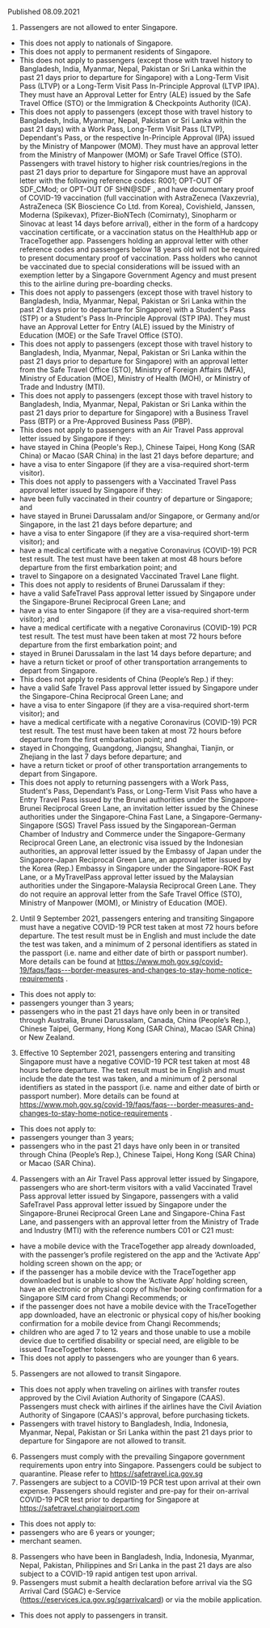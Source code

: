 Published 08.09.2021
1. Passengers are not allowed to enter Singapore.
- This does not apply to nationals of Singapore.
- This does not apply to permanent residents of Singapore.
- This does not apply to passengers (except those with travel history to Bangladesh, India, Myanmar, Nepal, Pakistan or Sri Lanka within the past 21 days prior to departure for Singapore) with a Long-Term Visit Pass (LTVP) or a Long-Term Visit Pass In-Principle Approval (LTVP IPA). They must have an Approval Letter for Entry (ALE) issued by the Safe Travel Office (STO) or the Immigration & Checkpoints Authority (ICA).
- This does not apply to passengers (except those with travel history to Bangladesh, India, Myanmar, Nepal, Pakistan or Sri Lanka within the past 21 days) with a Work Pass, Long-Term Visit Pass (LTVP), Dependant's Pass, or the respective In-Principle Approval (IPA) issued by the Ministry of Manpower (MOM). They must have an approval letter from the Ministry of Manpower (MOM) or Safe Travel Office (STO). Passengers with travel history to higher risk countries/regions in the past 21 days prior to departure for Singapore must have an approval letter with the following reference codes: R001; OPT-OUT OF SDF_CMod; or OPT-OUT OF SHN@SDF , and have documentary proof of COVID-19 vaccination (full vaccination with AstraZeneca (Vaxzevria), AstraZeneca (SK Bioscience Co Ltd. from Korea), Covishield, Janssen, Moderna (Spikevax), Pfizer-BioNTech (Comirnaty), Sinopharm or Sinovac at least 14 days before arrival), either in the form of a hardcopy vaccination certificate, or a vaccination status on the HealthHub app or TraceTogether app. Passengers holding an approval letter with other reference codes and passengers below 18 years old will not be required to present documentary proof of vaccination. Pass holders who cannot be vaccinated due to special considerations will be issued with an exemption letter by a Singapore Government Agency and must present this to the airline during pre-boarding checks.
- This does not apply to passengers (except those with travel history to Bangladesh, India, Myanmar, Nepal, Pakistan or Sri Lanka within the past 21 days prior to departure for Singapore) with a Student's Pass (STP) or a Student's Pass In-Principle Approval (STP IPA). They must have an Approval Letter for Entry (ALE) issued by the Ministry of Education (MOE) or the Safe Travel Office (STO).
- This does not apply to passengers (except those with travel history to Bangladesh, India, Myanmar, Nepal, Pakistan or Sri Lanka within the past 21 days prior to departure for Singapore) with an approval letter from the Safe Travel Office (STO), Ministry of Foreign Affairs (MFA), Ministry of Education (MOE), Ministry of Health (MOH), or Ministry of Trade and Industry (MTI).
- This does not apply to passengers (except those with travel history to Bangladesh, India, Myanmar, Nepal, Pakistan or Sri Lanka within the past 21 days prior to departure for Singapore) with a Business Travel Pass (BTP) or a Pre-Approved Business Pass (PBP).
- This does not apply to passengers with an Air Travel Pass approval letter issued by Singapore if they:
- have stayed in China (People's Rep.), Chinese Taipei, Hong Kong (SAR China) or Macao (SAR China) in the last 21 days before departure; and
- have a visa to enter Singapore (if they are a visa-required short-term visitor).
- This does not apply to passengers with a Vaccinated Travel Pass approval letter issued by Singapore if they:
- have been fully vaccinated in their country of departure or Singapore; and
- have stayed in Brunei Darussalam and/or Singapore, or Germany and/or Singapore, in the last 21 days before departure; and
- have a visa to enter Singapore (if they are a visa-required short-term visitor); and
- have a medical certificate with a negative Coronavirus (COVID-19) PCR test result. The test must have been taken at most 48 hours before departure from the first embarkation point; and
- travel to Singapore on a designated Vaccinated Travel Lane flight.
- This does not apply to residents of Brunei Darussalam if they:
- have a valid SafeTravel Pass approval letter issued by Singapore under the Singapore-Brunei Reciprocal Green Lane; and
- have a visa to enter Singapore (if they are a visa-required short-term visitor); and
- have a medical certificate with a negative Coronavirus (COVID-19) PCR test result. The test must have been taken at most 72 hours before departure from the first embarkation point; and
- stayed in Brunei Darussalam in the last 14 days before departure; and
- have a return ticket or proof of other transportation arrangements to depart from Singapore.
- This does not apply to residents of China (People’s Rep.) if they:
- have a valid Safe Travel Pass approval letter issued by Singapore under the Singapore-China Reciprocal Green Lane; and
- have a visa to enter Singapore (if they are a visa-required short-term visitor); and
- have a medical certificate with a negative Coronavirus (COVID-19) PCR test result. The test must have been taken at most 72 hours before departure from the first embarkation point; and
- stayed in Chongqing, Guangdong, Jiangsu, Shanghai, Tianjin, or Zhejiang in the last 7 days before departure; and
- have a return ticket or proof of other transportation arrangements to depart from Singapore.
- This does not apply to returning passengers with a Work Pass, Student's Pass, Dependant’s Pass, or Long-Term Visit Pass who have a Entry Travel Pass issued by the Brunei authorities under the Singapore-Brunei Reciprocal Green Lane, an invitation letter issued by the Chinese authorities under the Singapore-China Fast Lane, a Singapore-Germany-Singapore (SGS) Travel Pass issued by the Singaporean-German Chamber of Industry and Commerce under the Singapore-Germany Reciprocal Green Lane, an electronic visa issued by the Indonesian authorities, an approval letter issued by the Embassy of Japan under the Singapore-Japan Reciprocal Green Lane, an approval letter issued by the Korea (Rep.) Embassy in Singapore under the Singapore-ROK Fast Lane, or a MyTravelPass approval letter issued by the Malaysian authorities under the Singapore-Malaysia Reciprocal Green Lane. They do not require an approval letter from the Safe Travel Office (STO), Ministry of Manpower (MOM), or Ministry of Education (MOE).
2. Until 9 September 2021, passengers entering and transiting Singapore must have a negative COVID-19 PCR test taken at most 72 hours before departure. The test result must be in English and must include the date the test was taken, and a minimum of 2 personal identifiers as stated in the passport (i.e. name and either date of birth or passport number). More details can be found at <a href="https://www.moh.gov.sg/covid-19/faqs/faqs---border-measures-and-changes-to-stay-home-notice-requirements">https://www.moh.gov.sg/covid-19/faqs/faqs---border-measures-and-changes-to-stay-home-notice-requirements</a> .
- This does not apply to:
- passengers younger than 3 years;
- passengers who in the past 21 days have only been in or transited through Australia, Brunei Darussalam, Canada, China (People’s Rep.), Chinese Taipei, Germany, Hong Kong (SAR China), Macao (SAR China) or New Zealand.
3. Effective 10 September 2021, passengers entering and transiting Singapore must have a negative COVID-19 PCR test taken at most 48 hours before departure. The test result must be in English and must include the date the test was taken, and a minimum of 2 personal identifiers as stated in the passport (i.e. name and either date of birth or passport number). More details can be found at <a href="https://www.moh.gov.sg/covid-19/faqs/faqs---border-measures-and-changes-to-stay-home-notice-requirements">https://www.moh.gov.sg/covid-19/faqs/faqs---border-measures-and-changes-to-stay-home-notice-requirements</a> .
- This does not apply to:
- passengers younger than 3 years;
- passengers who in the past 21 days have only been in or transited through China (People’s Rep.), Chinese Taipei, Hong Kong (SAR China) or Macao (SAR China).
4. Passengers with an Air Travel Pass approval letter issued by Singapore, passengers who are short-term visitors with a valid Vaccinated Travel Pass approval letter issued by Singapore, passengers with a valid SafeTravel Pass approval letter issued by Singapore under the Singapore-Brunei Reciprocal Green Lane and Singapore-China Fast Lane, and passengers with an approval letter from the Ministry of Trade and Industry (MTI) with the reference numbers C01 or C21 must: 
- have a mobile device with the TraceTogether app already downloaded, with the passenger’s profile registered on the app and the ‘Activate App’ holding screen shown on the app; or
- if the passenger has a mobile device with the TraceTogether app downloaded but is unable to show the ‘Activate App’ holding screen, have an electronic or physical copy of his/her booking confirmation for a Singapore SIM card from Changi Recommends; or
- if the passenger does not have a mobile device with the TraceTogether app downloaded, have an electronic or physical copy of his/her booking confirmation for a mobile device from Changi Recommends;
- children who are aged 7 to 12 years and those unable to use a mobile device due to certified disability or special need, are eligible to be issued TraceTogether tokens.
- This does not apply to passengers who are younger than 6 years.
5. Passengers are not allowed to transit Singapore.
- This does not apply when traveling on airlines with transfer routes approved by the Civil Aviation Authority of Singapore (CAAS). Passengers must check with airlines if the airlines have the Civil Aviation Authority of Singapore (CAAS)'s approval, before purchasing tickets. 
- Passengers with travel history to Bangladesh, India, Indonesia, Myanmar, Nepal, Pakistan or Sri Lanka within the past 21 days prior to departure for Singapore are not allowed to transit.
6. Passengers must comply with the prevailing Singapore government requirements upon entry into Singapore. Passengers could be subject to quarantine. Please refer to <a href="https://safetravel.ica.gov.sg/">https://safetravel.ica.gov.sg</a> 
7. Passengers are subject to a COVID-19 PCR test upon arrival at their own expense. Passengers should register and pre-pay for their on-arrival COVID-19 PCR test prior to departing for Singapore at <a href="https://safetravel.changiairport.com/">https://safetravel.changiairport.com</a> 
- This does not apply to:
- passengers who are 6 years or younger;
- merchant seamen.
8. Passengers who have been in Bangladesh, India, Indonesia, Myanmar, Nepal, Pakistan, Philippines and Sri Lanka in the past 21 days are also subject to a COVID-19 rapid antigen test upon arrival.
9. Passengers must submit a health declaration before arrival via the SG Arrival Card (SGAC) e-Service (<a href="https://eservices.ica.gov.sg/sgarrivalcard">https://eservices.ica.gov.sg/sgarrivalcard</a>) or via the mobile application.
- This does not apply to passengers in transit.

